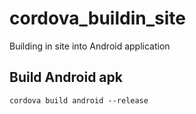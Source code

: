 # cordova_buildin_site
Building in site into Android application

## Build Android apk
```
cordova build android --release
```
